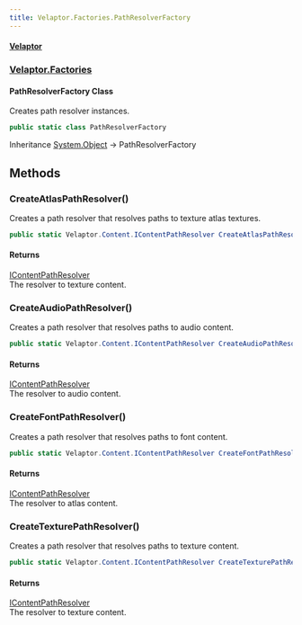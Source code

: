 ```yaml
---
title: Velaptor.Factories.PathResolverFactory
---
```


#### [Velaptor](Namespaces.md 'Velaptor Namespaces')
### [Velaptor.Factories](Velaptor.Factories.md 'Velaptor.Factories')

#### PathResolverFactory Class

Creates path resolver instances.

```csharp
public static class PathResolverFactory
```

Inheritance [System.Object](https://docs.microsoft.com/en-us/dotnet/api/System.Object 'System.Object') → PathResolverFactory
## Methods

<a name='Velaptor.Factories.PathResolverFactory.CreateAtlasPathResolver()'></a>

### CreateAtlasPathResolver() 

Creates a path resolver that resolves paths to texture atlas textures.

```csharp
public static Velaptor.Content.IContentPathResolver CreateAtlasPathResolver();
```

#### Returns
[IContentPathResolver](Velaptor.Content.IContentPathResolver.md 'Velaptor.Content.IContentPathResolver')  
The resolver to texture content.

<a name='Velaptor.Factories.PathResolverFactory.CreateAudioPathResolver()'></a>

### CreateAudioPathResolver() 

Creates a path resolver that resolves paths to audio content.

```csharp
public static Velaptor.Content.IContentPathResolver CreateAudioPathResolver();
```

#### Returns
[IContentPathResolver](Velaptor.Content.IContentPathResolver.md 'Velaptor.Content.IContentPathResolver')  
The resolver to audio content.

<a name='Velaptor.Factories.PathResolverFactory.CreateFontPathResolver()'></a>

### CreateFontPathResolver() 

Creates a path resolver that resolves paths to font content.

```csharp
public static Velaptor.Content.IContentPathResolver CreateFontPathResolver();
```

#### Returns
[IContentPathResolver](Velaptor.Content.IContentPathResolver.md 'Velaptor.Content.IContentPathResolver')  
The resolver to atlas content.

<a name='Velaptor.Factories.PathResolverFactory.CreateTexturePathResolver()'></a>

### CreateTexturePathResolver() 

Creates a path resolver that resolves paths to texture content.

```csharp
public static Velaptor.Content.IContentPathResolver CreateTexturePathResolver();
```

#### Returns
[IContentPathResolver](Velaptor.Content.IContentPathResolver.md 'Velaptor.Content.IContentPathResolver')  
The resolver to texture content.